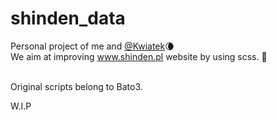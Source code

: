 # shinden_data
Personal project of me and <a href="https://github.com/Kwiaatek">@Kwiatek</a>🌘<br>
We aim at improving <a href="https://shinden.pl/">www.shinden.pl</a> website by using scss. 📲<br><br>

Original scripts belong to Bato3.

W.I.P

